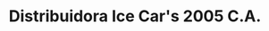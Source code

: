 ---
title: "Distribuidora Ice Car's 2005 C.A."
url: /caracas/distribuidora-ice-cars-2005-c-a/
shop: Autoteile
---